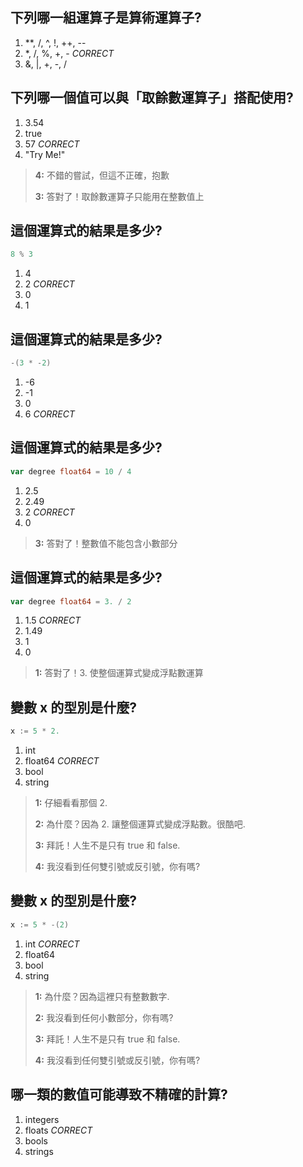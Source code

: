 ## 下列哪一組運算子是算術運算子?
1. **, /, ^, !, ++, --
2. *, /, %, +, - *CORRECT*
3. &, |, +, -, /


## 下列哪一個值可以與「取餘數運算子」搭配使用?
1. 3.54
2. true
3. 57 *CORRECT*
4. "Try Me!"

> **4:** 不錯的嘗試，但這不正確，抱歉
>
> **3:** 答對了！取餘數運算子只能用在整數值上
>


## 這個運算式的結果是多少?
```go
8 % 3
```
1. 4
2. 2 *CORRECT*
3. 0
4. 1 

## 這個運算式的結果是多少?
```go
-(3 * -2)
```
1. -6
2. -1
3. 0
4. 6 *CORRECT*


## 這個運算式的結果是多少?
```go
var degree float64 = 10 / 4
```
1. 2.5
2. 2.49
3. 2 *CORRECT*
4. 0

> **3:** 答對了！整數值不能包含小數部分
>


## 這個運算式的結果是多少?
```go
var degree float64 = 3. / 2
```
1. 1.5 *CORRECT*
2. 1.49
3. 1
4. 0

> **1:** 答對了！3. 使整個運算式變成浮點數運算
>


## 變數 x 的型別是什麼?
```go
x := 5 * 2.
```
1. int
2. float64 *CORRECT*
3. bool
4. string

> **1:** 仔細看看那個 2.
>
> **2:** 為什麼？因為 2. 讓整個運算式變成浮點數。很酷吧.
>
> **3:** 拜託！人生不是只有 true 和 false.
>
> **4:** 我沒看到任何雙引號或反引號，你有嗎?
>


## 變數 x 的型別是什麼?
```go
x := 5 * -(2)
```
1. int *CORRECT*
2. float64
3. bool
4. string

> **1:** 為什麼？因為這裡只有整數數字.
>
> **2:** 我沒看到任何小數部分，你有嗎?
>
> **3:** 拜託！人生不是只有 true 和 false.
>
> **4:** 我沒看到任何雙引號或反引號，你有嗎?
>


## 哪一類的數值可能導致不精確的計算?
1. integers
2. floats *CORRECT*
3. bools
4. strings
